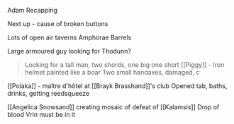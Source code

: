 Adam Recapping

Next up - cause of broken buttons

Lots of open air taverns
	Amphorae
	Barrels


Large armoured guy looking for Thodunn?
> Looking for a tall man, two shords, one big one short
	[[Piggy]] - Iron helmet painted like a boar
	Two small handaxes, damaged, c




[[Polaka]] - maître d'hôtel at [[Brayk Brasshand]]'s club
Opened tab, baths, drinks, getting reedsqueeze

[[Angelica Snowsand]] creating mosaic of defeat of [[Kalamsis]]
Drop of blood
Vrin must be in it


